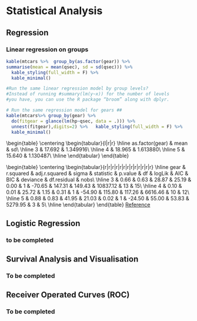 # Statistical Analysis
##  Regression
### Linear regression on  groups





```r
kable(mtcars %>%  group_by(as.factor(gear)) %>%
summarise(mean = mean(qsec), sd = sd(qsec))) %>%
  kable_styling(full_width = F) %>%
  kable_minimal()

#Run the same linear regression model by group levels? 
#Instead of running #summary(lm(y~x)) for the number of levels 
#you have, you can use the R package “broom” along with dplyr.

# Run the same regression model for gears ##
kable(mtcars%>% group_by(gear) %>%
  do(fitgear = glance(lm(hp~qsec, data = .))) %>% 
  unnest(fitgear),digits=2) %>%   kable_styling(full_width = F) %>% 
  kable_minimal()
```

\begin{table}
\centering
\begin{tabular}{l|r|r}
\hline
as.factor(gear) & mean & sd\\
\hline
3 & 17.692 & 1.349916\\
\hline
4 & 18.965 & 1.613880\\
\hline
5 & 15.640 & 1.130487\\
\hline
\end{tabular}
\end{table}

\begin{table}
\centering
\begin{tabular}{r|r|r|r|r|r|r|r|r|r|r|r|r}
\hline
gear & r.squared & adj.r.squared & sigma & statistic & p.value & df & logLik & AIC & BIC & deviance & df.residual & nobs\\
\hline
3 & 0.66 & 0.63 & 28.87 & 25.19 & 0.00 & 1 & -70.65 & 147.31 & 149.43 & 10837.12 & 13 & 15\\
\hline
4 & 0.10 & 0.01 & 25.72 & 1.15 & 0.31 & 1 & -54.90 & 115.80 & 117.26 & 6616.46 & 10 & 12\\
\hline
5 & 0.88 & 0.83 & 41.95 & 21.03 & 0.02 & 1 & -24.50 & 55.00 & 53.83 & 5279.95 & 3 & 5\\
\hline
\end{tabular}
\end{table}
[Reference](https://stackoverflow.com/questions/22713325/fitting-several-regression-models-with-dplyr)

## Logistic Regression
### to be completed


## Survival Analysis and Visualisation
### To be completed

## Receiver Operated Curves (ROC)
### To be completed


